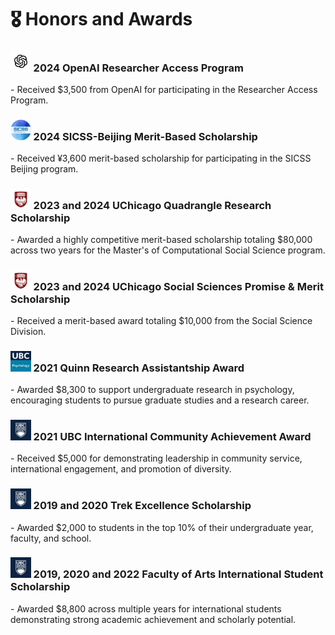 # 🎖 Honors and Awards

<h3><img src='../../images/OpenAI.png' alt='OpenAI' style='width: 2em; height:2em;'> 2024 OpenAI Researcher Access Program</h3>
- Received $3,500 from OpenAI for participating in the Researcher Access Program.

<h3><img src='../../images/SICSS.png' alt='SICSS Beijing' style='width: 2em; height:2em;'> 2024 SICSS-Beijing Merit-Based Scholarship</h3>
- Received ¥3,600 merit-based scholarship for participating in the SICSS Beijing program.

<h3><img src='../../images/Chicago.jpeg' alt='University of Chicago' style='width: 2em; height:2em;'> 2023 and 2024 UChicago Quadrangle Research Scholarship</h3>
- Awarded a highly competitive merit-based scholarship totaling $80,000 across two years for the Master's of Computational Social Science program.

<h3><img src='../../images/Chicago.jpeg' alt='University of Chicago' style='width: 2em; height:2em;'> 2023 and 2024 UChicago Social Sciences Promise & Merit Scholarship</h3>
- Received a merit-based award totaling $10,000 from the Social Science Division.

<h3><img src='../../images/ubc2.jpeg' alt='UBC Department of Psychology' style='width: 2em; height:2em;'> 2021 Quinn Research Assistantship Award</h3>
- Awarded $8,300 to support undergraduate research in psychology, encouraging students to pursue graduate studies and a research career.

<h3><img src='../../images/ubc.jpeg' alt='The University of British Columbia' style='width: 2em; height:2em;'> 2021 UBC International Community Achievement Award</h3>
- Received $5,000 for demonstrating leadership in community service, international engagement, and promotion of diversity.

<h3><img src='../../images/ubc.jpeg' alt='The University of British Columbia' style='width: 2em; height:2em;'> 2019 and 2020 Trek Excellence Scholarship</h3>
- Awarded $2,000 to students in the top 10% of their undergraduate year, faculty, and school.

<h3><img src='../../images/ubc.jpeg' alt='The University of British Columbia' style='width: 2em; height:2em;'> 2019, 2020 and 2022 Faculty of Arts International Student Scholarship</h3>
- Awarded $8,800 across multiple years for international students demonstrating strong academic achievement and scholarly potential.